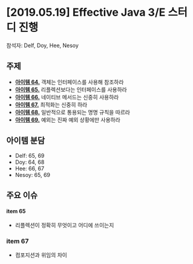 # [2019.05.19] Effective Java 3/E 스터디 진행
참석자: Delf, Doy, Hee, Nesoy
## 주제
- [**아이템 64.**](../chapter09/item64.md) 객체는 인터페이스를 사용해 참조하라 
- [**아이템 65.**](../chapter09/item65.md) 리플렉션보다는 인터페이스를 사용하라 
- [**아이템 66.**](../chapter09/item66.md) 네이티브 메서드는 신중히 사용하라 
- [**아이템 67.**](../chapter09/item67.md) 최적화는 신중히 하라 
- [**아이템 68.**](../chapter09/item68.md) 일반적으로 통용되는 명명 규칙을 따르라 
- [**아이템 69.**](../chapter10/item69.md) 예외는 진짜 예외 상황에만 사용하라 

## 아이템 분담
- Delf: 65, 69
- Doy: 64, 68
- Hee: 66, 67
- Nesoy: 65, 69

## 주요 이슈

#### item 65
- 리플렉션이 정확히 무엇이고 어디에 쓰이는지

### item 67
- 컴포지션과 위임의 차이